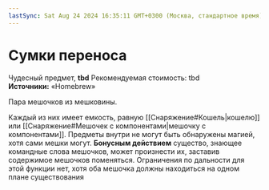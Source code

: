 ```yaml
---
lastSync: Sat Aug 24 2024 16:35:11 GMT+0300 (Москва, стандартное время)
---
```

# Сумки переноса

Чудесный предмет, **tbd**
Рекомендуемая стоимость: tbd
**Источники:** «Homebrew»

Пара мешочков из мешковины.

Каждый из них имеет емкость, равную [[Снаряжение#Кошель|кошелю]] или [[Снаряжение#Мешочек с компонентами|мешочку с компонентами]]. Предметы внутри не могут быть обнаружены магией, хотя сами мешки могут. **Бонусным действием** существо, знающее командные слова мешочков, может произнести их, заставив содержимое мешочков поменяться. Ограничения по дальности для этой функции нет, хотя оба мешочка должны находиться на одном плане существования